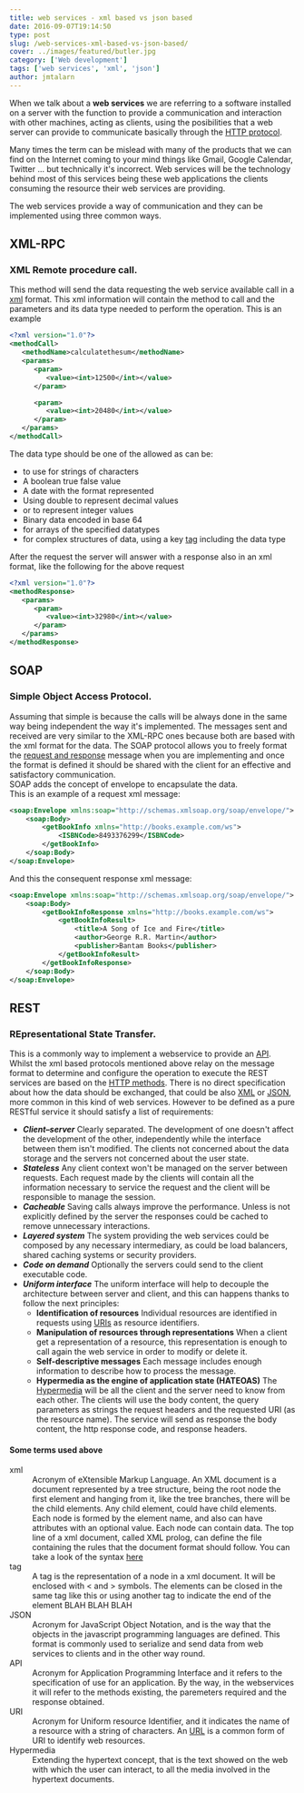 ```yaml
---
title: web services - xml based vs json based
date: 2016-09-07T19:14:50
type: post
slug: /web-services-xml-based-vs-json-based/
cover: ../images/featured/butler.jpg
category: ['Web development']
tags: ['web services', 'xml', 'json']
author: jmtalarn
---
```


When we talk about a <strong>web services</strong> we are referring to a software installed on a server with the function to provide a communication and interaction with other machines, acting as clients, using the posibilities that a web server can provide to communicate basically through the <a href="http://blog.jmtalarn.com/basic-concepts-about-web-servers/#http">HTTP protocol</a>.<!--more-->
<p>Many times the term can be mislead with many of the products that we can find on the Internet coming to your mind things like Gmail, Google Calendar, Twitter ... but technically it's incorrect. Web services will be the technology behind most of this services being these web applications the clients consuming the resource their web services are providing.</p>
<p>The web services provide a way of communication and they can be implemented using three common ways.</p>
<h2 id="xmlrpc">XML-RPC</h2>
<h3 id="xmlremoteprocedurecall">XML Remote procedure call.</h3>
<p>This method will send the data requesting the web service available call in a <a href="http://blog.jmtalarn.com/web-services-xml-based-vs-json-based/#xml">xml</a> format. This xml information will contain the method to call and the parameters and its data type needed to perform the operation. This is an example</p>

```xml
<?xml version="1.0"?>
<methodCall>
   <methodName>calculatethesum</methodName>
   <params>
      <param>
         <value><int>12500</int></value>
      </param>

      <param>
         <value><int>20480</int></value>
      </param>
   </params>
</methodCall>
```

<p>The data type should be one of the allowed as can be:</p>

<ul>
<li><strong><em><string></em></strong> to use for strings of characters</li>
<li><strong><em><boolean></em></strong> A boolean true false value</li>
<li><strong><em><dateTime.iso8601></em></strong> A date with the format represented</li>
<li><strong><em><double></em></strong> Using double to represent decimal values</li>
<li><strong><em><int></em></strong> or <strong><em><i4></em></strong> to represent integer values</li>
<li><strong><em><base64></em></strong> Binary data encoded in base 64</li>
<li><strong><em><array></em></strong> for arrays of the specified datatypes</li>
<li><strong><em><struct></em></strong> for complex structures of data, using a key <a href="http://blog.jmtalarn.com/web-services-xml-based-vs-json-based/#tag">tag</a> including the data type</li>
</ul>
<p>After the request the server will answer with a response also in an xml format, like the following for the above request</p>

```xml
<?xml version="1.0"?>
<methodResponse>
   <params>
      <param>
         <value><int>32980</int></value>
      </param>
   </params>
</methodResponse>
```

<h2 id="soap">SOAP</h2>
<h3 id="simpleobjectaccessprotocol">Simple Object Access Protocol.</h3>
<p>Assuming that simple is because the calls will be always done in the same way being independent the way it's implemented. The messages sent and received are very similar to the XML-RPC ones because both are based with the xml format for the data. The SOAP protocol allows you to freely format the <a href="http://blog.jmtalarn.com/basic-concepts-about-web-servers/#request-response">request and response</a> message when you are implementing and once the format is defined it should be shared with the client for an effective and satisfactory communication.<br />
SOAP adds the concept of envelope to encapsulate the data.<br />
This is an example of a request xml message:</p>

```xml
<soap:Envelope xmlns:soap="http://schemas.xmlsoap.org/soap/envelope/">
    <soap:Body>
        <getBookInfo xmlns="http://books.example.com/ws">
            <ISBNCode>8493376299</ISBNCode>
        </getBookInfo>
    </soap:Body>
</soap:Envelope>
```

<p>And this the consequent response xml message:</p>

```xml
<soap:Envelope xmlns:soap="http://schemas.xmlsoap.org/soap/envelope/">
    <soap:Body>
        <getBookInfoResponse xmlns="http://books.example.com/ws">
            <getBookInfoResult>
                <title>A Song of Ice and Fire</title>
                <author>George R.R. Martin</author>
                <publisher>Bantam Books</publisher>
            </getBookInfoResult>
        </getBookInfoResponse>
    </soap:Body>
</soap:Envelope>
```

<h2 id="rest">REST</h2>
<h3 id="representationalstatetransfer">REpresentational State Transfer.</h3>
<p>This is a commonly way to implement a webservice to provide an <a href="http://blog.jmtalarn.com/web-services-xml-based-vs-json-based/#api">API</a>. Whilst the xml based protocols mentioned above relay on the message format to determine and configure the operation to execute the REST services are based on the <a href="http://blog.jmtalarn.com/basic-concepts-about-web-servers/#methods">HTTP methods</a>. There is no direct specification about how the data should be exchanged, that could be also <a href="http://blog.jmtalarn.com/web-services-xml-based-vs-json-based/#xml">XML</a> or <a href="http://blog.jmtalarn.com/web-services-xml-based-vs-json-based/#json">JSON</a>, more common in this kind of web services. However to be defined as a pure RESTful service it should satisfy a list of requirements:</p>
<ul>
<li><strong><em>Client–server</em></strong> Clearly separated. The development of one doesn't affect the development of the other, independently while the interface between them isn't modified. The clients not concerned about the data storage and the servers not concerned about the user state.</li>
<li><strong><em>Stateless</em></strong> Any client context won't be managed on the server between requests. Each request made by the clients will contain all the information necessary to service the request and the client will be responsible to manage the session.</li>
<li><strong><em>Cacheable</em></strong> Saving calls always improve the performance. Unless is not explicitly defined by the server the responses could be cached to remove unnecessary interactions.</li>
<li><strong><em>Layered system</em></strong> The system providing the web services could be composed by any necessary intermediary, as could be load balancers, shared caching systems or security providers.</li>
<li><strong><em>Code on demand</em></strong> Optionally the servers could send to the client executable code.</li>
<li><strong><em>Uniform interface</em></strong> The uniform interface will help to decouple the architecture between server and client, and this can happens thanks to follow the next principles:
<ul>
<li><strong>Identification of resources</strong> Individual resources are identified in requests using <a href="http://blog.jmtalarn.com/web-services-xml-based-vs-json-based/#uri">URIs</a> as resource identifiers.</li>
<li><strong>Manipulation of resources through representations</strong> When a client get a representation of a resource, this representation is enough to call again the web service in order to modify or delete it.</li>
<li><strong>Self-descriptive messages</strong> Each message includes enough information to describe how to process the message.</li>
<li><strong>Hypermedia as the engine of application state (HATEOAS)</strong> The <a href="http://blog.jmtalarn.com/web-services-xml-based-vs-json-based/#hypermedia">Hypermedia</a> will be all the client and the server need to know from each other. The clients will use the body content, the query parameters as strings the request headers and the requested URI (as the resource name). The service will send as response the body content, the http response code, and response headers.</li>
</ul>
</li>
</ul>

<h4 id="sometermsusedabove">Some terms used above</h4>
<dl>
<dt id="xml">xml</dt>
<dd>Acronym of eXtensible Markup Language. An XML document is a document represented by a tree structure, being the root node the first element and hanging from it, like the tree branches, there will be the child elements. Any child element, could have child elements. Each node is formed by the element name, and also can have attributes with an optional value. Each node can contain data. The top line of a xml document, called XML prolog, can define the file containing the rules that the document format should follow. You can take a look of the syntax <a href="http://www.w3schools.com/xml/xml_syntax.asp">here</a></dd>
<dt id="tag">tag</dt>
<dd>A tag is the representation of a node in a xml document. It will be enclosed with < and > symbols. The elements can be closed in the same tag like this <TAG/> or using another tag to indicate the end of the element <TAG>BLAH BLAH BLAH</TAG></dd>
<dt id="json">JSON</dt>
<dd>Acronym for JavaScript Object Notation, and is the way that the objects in the javascript programming languages are defined. This format is commonly used to serialize and send data from web services to clients and in the other way round.</dd>
<dt id="api">API</dt>
<dd>Acronym for Application Programming Interface and it refers to the specification of use for an application. By the way, in the webservices it will refer to the methods existing, the paremeters required and the response obtained.</dd>
<dt id="uri">URI</dt>
<dd>Acronym for Uniform resource Identifier, and it indicates the name of a resource with a string of characters. An <a title="URL definition" href="http://blog.jmtalarn.com/basic-concepts-about-web-servers/#url">URL</a> is a common form of URI to identify web resources.</dd>
<dt id="hypermedia">Hypermedia</dt>
<dd>Extending the hypertext concept, that is the text showed on the web with which the user can interact, to all the media involved in the hypertext documents.</dd>
</dl>
